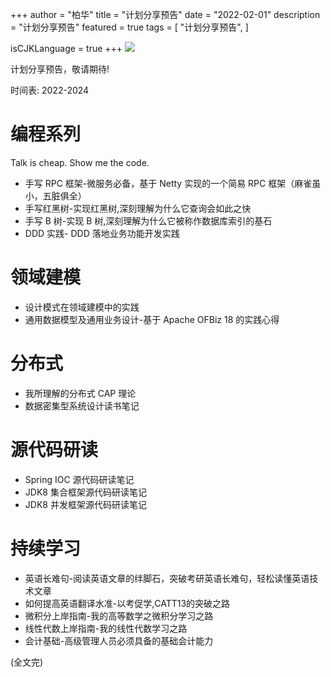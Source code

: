 +++
author = "柏华"
title = "计划分享预告"
date = "2022-02-01"
description = "计划分享预告"
featured = true
tags = [
    "计划分享预告",
]

isCJKLanguage = true
+++
![](/images/graph/g7.jpg)

计划分享预告，敬请期待!

时间表: 2022-2024

<!--more-->


# 编程系列
Talk is cheap. Show me the code.
* 手写 RPC 框架-微服务必备，基于 Netty 实现的一个简易 RPC 框架（麻雀虽小，五脏俱全）
* 手写红黑树-实现红黑树,深刻理解为什么它查询会如此之快
* 手写 B 树-实现 B 树,深刻理解为什么它被称作数据库索引的基石
* DDD 实践- DDD 落地业务功能开发实践

# 领域建模
* 设计模式在领域建模中的实践
* 通用数据模型及通用业务设计-基于 Apache OFBiz 18 的实践心得

# 分布式
* 我所理解的分布式 CAP 理论
* 数据密集型系统设计读书笔记

# 源代码研读
* Spring IOC 源代码研读笔记
* JDK8 集合框架源代码研读笔记
* JDK8 并发框架源代码研读笔记

# 持续学习
* 英语长难句-阅读英语文章的绊脚石，突破考研英语长难句，轻松读懂英语技术文章
* 如何提高英语翻译水准-以考促学,CATT13的突破之路
* 微积分上岸指南-我的高等数学之微积分学习之路
* 线性代数上岸指南-我的线性代数学习之路
* 会计基础-高级管理人员必须具备的基础会计能力


(全文完)




